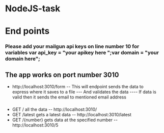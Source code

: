 # NodeJS-task

# End points

### Please add your mailgun api keys on line number 10 for variables var api_key = "your apikey here ";var domain = "your domain here";
## The app works on port number 3010 
  - http://localhost:3010/form
  -- This will endpoint sends the data to express where it saves to a file
  --- And validates the data
  ---- If data is valid then it sends the email to mentioned email address
### 
  - GET  / all the data 
  -- http://localhost:3010/
   - GET  /latest gets a latest data
  -- http://localhost:3010/latest 
  - GET  /{number} gets data at the specified number
  -- http://localhost:3010/5

  
